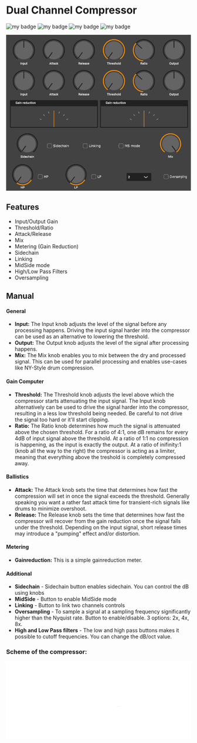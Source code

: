 # Dual Channel Compressor 

![my badge](https://badgen.net/badge/Language/C++/blue)
![my badge](https://badgen.net/badge/Format/VST3/green)
![my badge](https://badgen.net/badge/Framework/JUCE/orange)
![my badge](https://badgen.net/badge/Version/1.0.0.0/pink)

<img src="https://github.com/trikrapka/DUALCH-COMP-JUCE/blob/main/Additions/plugin.png" width="800">

## Features
- Input/Output Gain
- Threshold/Ratio
- Attack/Release
- Mix
- Metering (Gain Reduction)
- Sidechain
- Linking
- MidSide mode
- High/Low Pass Filters
- Oversampling

## Manual
#### General
- **Input:** The Input knob adjusts the level of the signal before any processing happens. Driving the input signal harder into the compressor can be used as an alternative to lowering the threshold.
- **Output:** The Output knob adjusts the level of the signal after processing happens.
- **Mix:** The Mix knob enables you to mix between the dry and processed signal. This can be used for parallel processing and enables use-cases like NY-Style drum compression. 
  
#### Gain Computer
- **Threshold:** The Threshold knob adjusts the level above which the compressor starts attenuating the input signal. The Input knob alternatively can be used to drive the signal harder into the compressor, resulting in a less low threshold being needed. Be careful to not drive the signal too hard or it'll start clipping.
- **Ratio:** The Ratio knob determines how much the signal is attenuated above the chosen threshold. For a ratio of 4:1, one dB remains for every 4dB of input signal above the threshold. At a ratio of 1:1 no compression is happening, as the input is exactly the output. At a ratio of inifinity:1 (knob all the way to the right) the compressor is acting as a limiter, meaning that everything above the treshold is completely compressed away.

#### Ballistics
- **Attack:** The Attack knob sets the time that determines how fast the compression will set in once the signal exceeds the threshold. Generally speaking you want a rather fast attack time for transient-rich signals like drums to minimize overshoot. 
- **Release:** The Release knob sets the time that determines how fast the compressor will recover from the gain reduction once the signal falls under the threshold. Depending on the input signal, short release times may introduce a "pumping" effect and/or distortion.

#### Metering
- **Gainreduction:** This is a simple gainreduction meter.

#### Additional
- **Sidechain** - Sidechain button enables sidechain. You can control the dB using knobs
- **MidSide** - Button to enable MidSide mode
- **Linking** - Button to link two channels controls
- **Oversampling** - To sample a signal at a sampling frequency significantly higher than the Nyquist rate. Button to enable/disable. 3 options: 2x, 4x, 8x.
- **High and Low Pass filters** - The low and high pass buttons makes it possible to cutoff frequencies. You can change the dB/oct value.

### Scheme of the compressor:

![Scheme of the compressor:](https://github.com/trikrapka/DUALCH-COMP-JUCE/blob/main/Additions/Base-Diagram.png)
